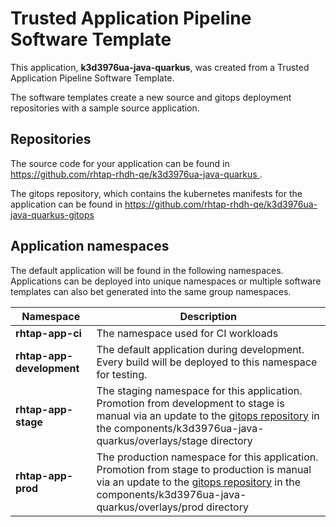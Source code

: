 # Trusted Application Pipeline Software Template

This application, **k3d3976ua-java-quarkus**, was created from a Trusted Application Pipeline Software Template.

The software templates create a new source and gitops deployment repositories with a sample source application. 

## Repositories

The source code for your application can be found in [https://github.com/rhtap-rhdh-qe/k3d3976ua-java-quarkus ](https://github.com/rhtap-rhdh-qe/k3d3976ua-java-quarkus ).
 
The gitops repository, which contains the kubernetes manifests for the application can be found in 
[https://github.com/rhtap-rhdh-qe/k3d3976ua-java-quarkus-gitops ](https://github.com/rhtap-rhdh-qe/k3d3976ua-java-quarkus-gitops ) 

## Application namespaces 

The default application will be found in the following namespaces. Applications can be deployed into unique namespaces or multiple software templates can also bet generated into the same group namespaces.  

|  Namespace   |  Description   |  
| -------- | -------- |
| **rhtap-app-ci** | The namespace used for CI workloads |
| **rhtap-app-development** | The default application during development. Every build will be deployed to this namespace for testing. |
| **rhtap-app-stage** | The staging namespace for this application. Promotion from development to stage is manual via an update to the [gitops repository](https://github.com/rhtap-rhdh-qe/k3d3976ua-java-quarkus-gitops ) in the components/k3d3976ua-java-quarkus/overlays/stage directory |
| **rhtap-app-prod** | The production namespace for this application. Promotion from stage to production is manual via an update to the [gitops repository](https://github.com/rhtap-rhdh-qe/k3d3976ua-java-quarkus-gitops ) in the components/k3d3976ua-java-quarkus/overlays/prod directory |